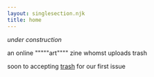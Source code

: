 ```yaml
---
layout: singlesection.njk
title: home
---
```


_under construction_

an online """""art"""" zine whomst uploads trash

soon to accepting [trash](/submit) for our first issue